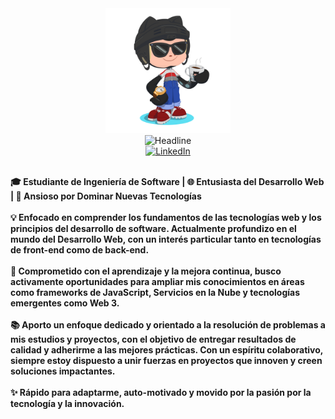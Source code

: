  <div align=center>
        <img src="https://raw.githubusercontent.com/AhmedFathyDev/AhmedFathyDev/main/GitHub.png" alt="GitHub Octocat Drinking a Cup of Coffee" height="200">
    </div>
    <div align=center>
        <img src="https://readme-typing-svg.herokuapp.com?color=%236FDA44&size=30&center=true&vCenter=true&width=800&height=50&lines=Hola+mi+nombre+es+Max;Estudiante+de+Ingenier%C3%ADa+en+Software;Entusiasta+del+Desarrollo+Web" alt="Headline" />
    </div>
    <div align=center>
        <a href="https://www.linkedin.com/in/max-carrion-257186172/"><img src="https://img.shields.io/badge/Linkedin-0077b5?style=flat&logo=linkedin" alt="LinkedIn" /></a>
    
  </div>
    <div align=left>
        <br>
        <p>
            <strong>
                🎓 Estudiante de Ingeniería de Software | 🌐 Entusiasta del Desarrollo Web | 🚀 Ansioso por Dominar Nuevas Tecnologías<br><br>
                💡 Enfocado en comprender los fundamentos de las tecnologías web y los principios del desarrollo de software. Actualmente profundizo en el mundo del Desarrollo Web, con un interés particular tanto en tecnologías de front-end como de back-end.<br><br>
                🌱 Comprometido con el aprendizaje y la mejora continua, busco activamente oportunidades para ampliar mis conocimientos en áreas como frameworks de JavaScript, Servicios en la Nube y tecnologías emergentes como Web 3.<br><br>
                📚 Aporto un enfoque dedicado y orientado a la resolución de problemas a mis estudios y proyectos, con el objetivo de entregar resultados de calidad y adherirme a las mejores prácticas. Con un espíritu colaborativo, siempre estoy dispuesto a unir fuerzas en proyectos que innoven y creen soluciones impactantes.<br><br>
                ✨ Rápido para adaptarme, auto-motivado y movido por la pasión por la tecnología y la innovación.
            </strong>          
    </p>
        
  </div>
</div>

